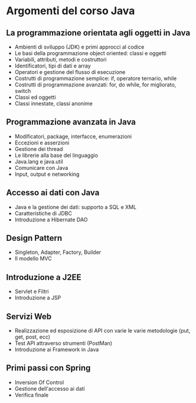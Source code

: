 # Argomenti del corso Java

## La programmazione orientata agli oggetti in Java

* Ambienti di sviluppo (JDK) e primi approcci al codice			
* Le basi della programmazione object oriented: classi e oggetti			
* Variabili, attributi, metodi e costruttori			
* Identificatori, tipi di dati e array			
* Operatori e gestione del flusso di esecuzione			
* Costrutti di programmazione semplice: if, operatore ternario, while			
* Costrutti di programmazione avanzati: for, do while, for migliorato, switch			
* Classi ed oggetti			
* Classi innestate, classi anonime			

## Programmazione avanzata in Java			

* Modificatori, package, interfacce, enumerazioni			
* Eccezioni e asserzioni			
* Gestione dei thread			
* Le librerie alla base del linguaggio			
* Java.lang e java.util			
* Comunicare con Java			
* Input, output e networking			

##  Accesso ai dati con Java			

* Java e la gestione dei dati: supporto a SQL e XML			
* Caratteristiche di JDBC			
* Introduzione a Hibernate DAO			

##  Design Pattern			

* Singleton, Adapter, Factory, Builder			
* Il modello MVC			

##  Introduzione a J2EE			

* Servlet e Filtri			
* Introduzione a JSP			

## Servizi Web			

* Realizzazione ed esposizione di API con varie le varie metodologie (put, get, post, ecc)
* Test API attraverso strumenti (PostMan)			
* Introduzione ai Framework in Java			

##  Primi passi con Spring			

* Inversion Of Control			
* Gestione dell'accesso ai dati			
* Verifica finale			